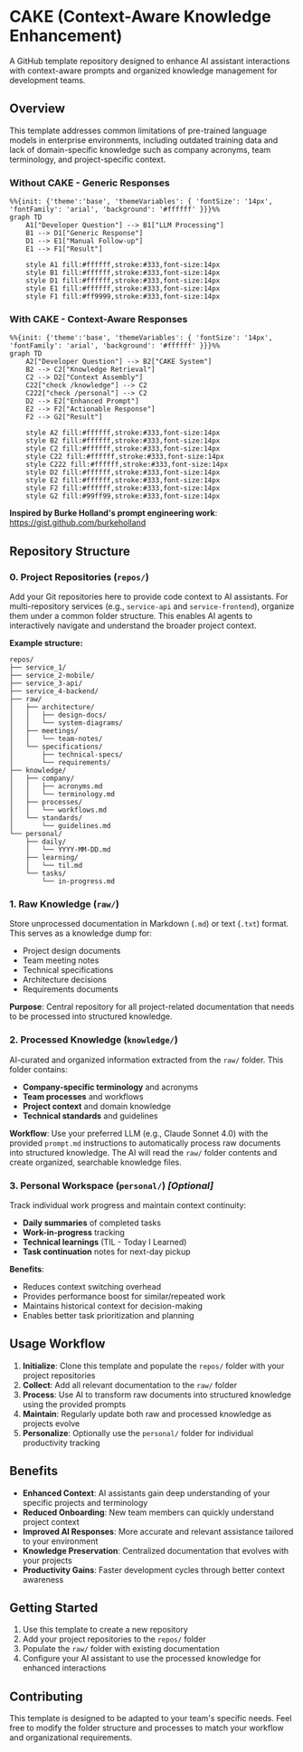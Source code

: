 # CAKE (Context-Aware Knowledge Enhancement)

A GitHub template repository designed to enhance AI assistant interactions with context-aware prompts and organized knowledge management for development teams.

## Overview

This template addresses common limitations of pre-trained language models in enterprise environments, including outdated training data and lack of domain-specific knowledge such as company acronyms, team terminology, and project-specific context.

### Without CAKE - Generic Responses

```mermaid
%%{init: {'theme':'base', 'themeVariables': { 'fontSize': '14px', 'fontFamily': 'arial', 'background': '#ffffff' }}}%%
graph TD
    A1["Developer Question"] --> B1["LLM Processing"]
    B1 --> D1["Generic Response"]
    D1 --> E1["Manual Follow-up"]
    E1 --> F1["Result"]
    
    style A1 fill:#ffffff,stroke:#333,font-size:14px
    style B1 fill:#ffffff,stroke:#333,font-size:14px
    style D1 fill:#ffffff,stroke:#333,font-size:14px
    style E1 fill:#ffffff,stroke:#333,font-size:14px
    style F1 fill:#ff9999,stroke:#333,font-size:14px
```


### With CAKE - Context-Aware Responses

```mermaid
%%{init: {'theme':'base', 'themeVariables': { 'fontSize': '14px', 'fontFamily': 'arial', 'background': '#ffffff' }}}%%
graph TD
    A2["Developer Question"] --> B2["CAKE System"]
    B2 --> C2["Knowledge Retrieval"]
    C2 --> D2["Context Assembly"]
    C22["check /knowledge"] --> C2
    C222["check /personal"] --> C2
    D2 --> E2["Enhanced Prompt"]
    E2 --> F2["Actionable Response"]
    F2 --> G2["Result"]
    
    style A2 fill:#ffffff,stroke:#333,font-size:14px
    style B2 fill:#ffffff,stroke:#333,font-size:14px
    style C2 fill:#ffffff,stroke:#333,font-size:14px
    style C22 fill:#ffffff,stroke:#333,font-size:14px
    style C222 fill:#ffffff,stroke:#333,font-size:14px
    style D2 fill:#ffffff,stroke:#333,font-size:14px
    style E2 fill:#ffffff,stroke:#333,font-size:14px
    style F2 fill:#ffffff,stroke:#333,font-size:14px
    style G2 fill:#99ff99,stroke:#333,font-size:14px
```

**Inspired by Burke Holland's prompt engineering work**: https://gist.github.com/burkeholland

## Repository Structure

### 0. Project Repositories (`repos/`)
Add your Git repositories here to provide code context to AI assistants. For multi-repository services (e.g., `service-api` and `service-frontend`), organize them under a common folder structure. This enables AI agents to interactively navigate and understand the broader project context.

**Example structure:**
```
repos/
├── service_1/
├── service_2-mobile/
├── service_3-api/
├── service_4-backend/
├── raw/
│   ├── architecture/
│   │   ├── design-docs/
│   │   └── system-diagrams/
│   ├── meetings/
│   │   └── team-notes/
│   └── specifications/
│       ├── technical-specs/
│       └── requirements/
├── knowledge/
│   ├── company/
│   │   ├── acronyms.md
│   │   └── terminology.md
│   ├── processes/
│   │   └── workflows.md
│   └── standards/
│       └── guidelines.md
└── personal/
    ├── daily/
    │   └── YYYY-MM-DD.md
    ├── learning/
    │   └── til.md
    └── tasks/
        └── in-progress.md
```

### 1. Raw Knowledge (`raw/`)
Store unprocessed documentation in Markdown (`.md`) or text (`.txt`) format. This serves as a knowledge dump for:
- Project design documents
- Team meeting notes
- Technical specifications
- Architecture decisions
- Requirements documents

**Purpose**: Central repository for all project-related documentation that needs to be processed into structured knowledge.

### 2. Processed Knowledge (`knowledge/`)
AI-curated and organized information extracted from the `raw/` folder. This folder contains:
- **Company-specific terminology** and acronyms
- **Team processes** and workflows  
- **Project context** and domain knowledge
- **Technical standards** and guidelines

**Workflow**: Use your preferred LLM (e.g., Claude Sonnet 4.0) with the provided `prompt.md` instructions to automatically process raw documents into structured knowledge. The AI will read the `raw/` folder contents and create organized, searchable knowledge files.

### 3. Personal Workspace (`personal/`) *[Optional]*
Track individual work progress and maintain context continuity:
- **Daily summaries** of completed tasks
- **Work-in-progress** tracking
- **Technical learnings** (TIL - Today I Learned)
- **Task continuation** notes for next-day pickup

**Benefits**: 
- Reduces context switching overhead
- Provides performance boost for similar/repeated work
- Maintains historical context for decision-making
- Enables better task prioritization and planning

## Usage Workflow

1. **Initialize**: Clone this template and populate the `repos/` folder with your project repositories
2. **Collect**: Add all relevant documentation to the `raw/` folder
3. **Process**: Use AI to transform raw documents into structured knowledge using the provided prompts
4. **Maintain**: Regularly update both raw and processed knowledge as projects evolve
5. **Personalize**: Optionally use the `personal/` folder for individual productivity tracking

## Benefits

- **Enhanced Context**: AI assistants gain deep understanding of your specific projects and terminology
- **Reduced Onboarding**: New team members can quickly understand project context
- **Improved AI Responses**: More accurate and relevant assistance tailored to your environment
- **Knowledge Preservation**: Centralized documentation that evolves with your projects
- **Productivity Gains**: Faster development cycles through better context awareness

## Getting Started

1. Use this template to create a new repository
2. Add your project repositories to the `repos/` folder
3. Populate the `raw/` folder with existing documentation
4. Configure your AI assistant to use the processed knowledge for enhanced interactions

## Contributing

This template is designed to be adapted to your team's specific needs. Feel free to modify the folder structure and processes to match your workflow and organizational requirements.
